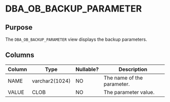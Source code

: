 # DBA_OB_BACKUP_PARAMETER

## Purpose

The `DBA_OB_BACKUP_PARAMETER` view displays the backup parameters.

## Columns

| Column | Type | Nullable? | Description |
| --- | --- | --- | --- |
| NAME | varchar2(1024) | NO | The name of the parameter. |
| VALUE | CLOB | NO | The parameter value. |
